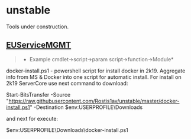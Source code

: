 # unstable
Tools under construction.

## [EUServiceMGMT](https://github.com/Rostis1av/unstable/tree/master/EUServiceMGMT)
> * Example cmdlet->script->param script->function->Module*





docker-install.ps1 - powershell script for install docker in 2k19. Aggregate info from MS & Docker into one script for automatic install.
For install on 2k19 ServerCore use next command to download:

Start-BitsTransfer -Source "https://raw.githubusercontent.com/Rostis1av/unstable/master/docker-install.ps1" -Destination $env:USERPROFILE\Downloads

and next for execute:

$env:USERPROFILE\Downloads\docker-install.ps1
